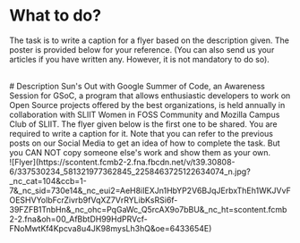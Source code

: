 # What to do?
The task is to write a caption for a flyer based on the description given. The poster is provided below for your reference. (You can also send us your articles if you have written any. However, it is not mandatory to do so).

<br/>
# Description
Sun's Out with Google Summer of Code, an Awareness Session for GSoC, a program that allows enthusiastic developers to work on Open Source projects offered by the best organizations, is held annually in collaboration with SLIIT Women in FOSS Community and Mozilla Campus Club of SLIIT. The flyer given below is the first one to be shared. You are required to write a caption for it. Note that you can refer to the previous posts on our Social Media to get an idea of how to complete the task. But you CAN NOT copy someone else's work and show them as your own.

<br/>
![Flyer](https://scontent.fcmb2-2.fna.fbcdn.net/v/t39.30808-6/337530234_581321977362845_2258463725122634074_n.jpg?_nc_cat=104&ccb=1-7&_nc_sid=730e14&_nc_eui2=AeH8iIEXJn1HbYP2V6BJqJErbxThEh1WKJVvFOESHVYolbFcrZivrb9fVqXZ7VrRYLibKsRSi6f-39FZFB1TnbHn&_nc_ohc=PqGaWc_Q5rcAX9o7bBU&_nc_ht=scontent.fcmb2-2.fna&oh=00_AfBbtDH99HdPRVcf-FNoMwtKf4Kpcva8u4JK98mysLh3hQ&oe=6433654E)
